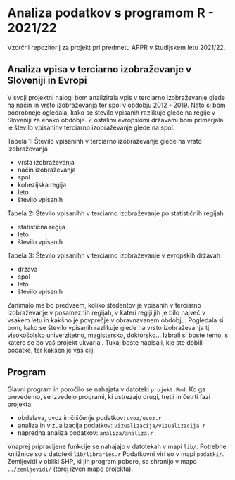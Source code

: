 # Analiza podatkov s programom R - 2021/22

Vzorčni repozitorij za projekt pri predmetu APPR v študijskem letu 2021/22. 

## Analiza vpisa v terciarno izobraževanje v Sloveniji in Evropi

V svoji projektni nalogi bom analizirala vpis v terciarno izobraževanje glede na način in vrsto izobraževanja ter spol v obdobju 2012 - 2019. Nato si bom podrobneje ogledala, kako se število vpisanih razlikuje glede na regije v Sloveniji za enako obdobje. Z ostalimi evropskimi državami bom primerjala le število vpisanihv terciarno izobraževanje glede na spol.

Tabela 1: Število vpisanihh v terciarno izobraževanje glede na vrsto izobraževanja
  - vrsta izobraževanja
  - način izobraževanja
  - spol
  - kohezijska regija
  - leto
  - število vpisanih
  
Tabela 2: Število vpisanihh v terciarno izobraževanje po statističnih regijah 
  - statistična regija
  - leto
  - število vpisanih

Tabela 3: Število vpisanihh v terciarno izobraževanje v evropskih državah
  - država
  - spol
  - leto
  - število vpisanih

Zanimalo me bo predvsem, koliko štedentov je vpisanih v terciarno izobraževanje v posameznih regijah, v kateri regiji jih je bilo največ v vsakem letu in kakšno je povprečje v obravnavanem obdobju. Pogledala si bom, kako se število vpisanih razlikuje glede na vrsto izobraževanja tj. visokošolsko univerzitetno, magistersko, doktorsko...
Izbrali si boste temo, s katero se bo vaš projekt ukvarjal.
Tukaj boste napisali, kje ste dobili podatke, ter kakšen je vaš cilj.

## Program

Glavni program in poročilo se nahajata v datoteki `projekt.Rmd`.
Ko ga prevedemo, se izvedejo programi, ki ustrezajo drugi, tretji in četrti fazi projekta:

* obdelava, uvoz in čiščenje podatkov: `uvoz/uvoz.r`
* analiza in vizualizacija podatkov: `vizualizacija/vizualizacija.r`
* napredna analiza podatkov: `analiza/analiza.r`

Vnaprej pripravljene funkcije se nahajajo v datotekah v mapi `lib/`.
Potrebne knjižnice so v datoteki `lib/libraries.r`
Podatkovni viri so v mapi `podatki/`.
Zemljevidi v obliki SHP, ki jih program pobere,
se shranijo v mapo `../zemljevidi/` (torej izven mape projekta).
